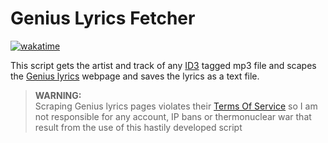 # Genius Lyrics Fetcher

[![wakatime](https://wakatime.com/badge/user/228fed10-1127-4680-a84a-ea92969859db/project/0967a87e-130b-4b27-ad1a-6cac728ba35d.svg?style=for-the-badge)](https://wakatime.com/badge/user/228fed10-1127-4680-a84a-ea92969859db/project/0967a87e-130b-4b27-ad1a-6cac728ba35d)

This script gets the artist and track of any [ID3](https://id3.org/) tagged mp3 file and scapes the [Genius lyrics](https://genius.com/) webpage and saves the lyrics as a text file.

> **WARNING:**  
> Scraping Genius lyrics pages violates their [Terms Of Service](https://genius.com/static/terms) so I am not responsible for any account, IP bans or thermonuclear war that result from the use of this hastily developed script
